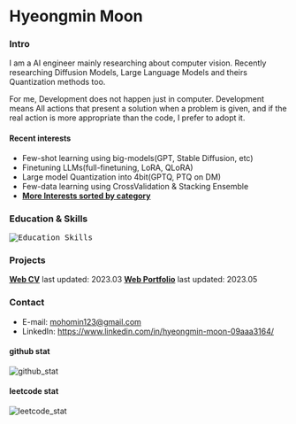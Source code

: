 # Hyeongmin Moon

### Intro
I am a AI engineer mainly researching about computer vision. Recently researching Diffusion Models, Large Language Models and theirs Quantization methods too.

For me, Development does not happen just in computer. Development means All actions that present a solution when a problem is given, and if the real action is more appropriate than the code, I prefer to adopt it.
#### Recent interests
- Few-shot learning using big-models(GPT, Stable Diffusion, etc)
- Finetuning LLMs(full-finetuning, LoRA, QLoRA)
- Large model Quantization into 4bit(GPTQ, PTQ on DM)
- Few-data learning using CrossValidation & Stacking Ensemble
- **[More Interests sorted by category](https://github.com/HyeongminMoon?tab=stars)**

### Education & Skills
<kbd>![Education_Skills](https://github.com/HyeongminMoon/HyeongminMoon/assets/32811724/a919e895-79f6-4719-b565-8b913c8e7fc0)</kbd>

### Projects
**[Web CV](https://mohomin.notion.site/mohomin/d0b18c9ace81452c97fe4c3ab0a8037d)** last updated: 2023.03
**[Web Portfolio](https://mohomin.notion.site/mohomin/4fcf2f8f5ebd46bdb7724ab16d1afada)** last updated: 2023.05

### Contact
* E-mail: mohomin123@gmail.com
* LinkedIn: https://www.linkedin.com/in/hyeongmin-moon-09aaa3164/

#### github stat
![github_stat](https://github-readme-stats.vercel.app/api?username=HyeongminMoon&show_icons=true&theme=gruvbox)

#### leetcode stat
![leetcode_stat](https://leetcard.jacoblin.cool/HyeongminMoon?ext=activity)
